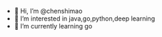- 👋 Hi, I’m @chenshimao
- 👀 I’m interested in java,go,python,deep learning
- 🌱 I’m currently learning go

<!---
chenshimao/chenshimao is a ✨ special ✨ repository because its `README.md` (this file) appears on your GitHub profile.
You can click the Preview link to take a look at your changes.
--->
